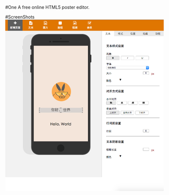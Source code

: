 #One
A free online HTML5 poster editor.

#ScreenShots
![One](https://raw.githubusercontent.com/genie88/one/d4fad7508f5f02954acb08597400b5ef1860ef17/image/docs/screenshot-1.png "A Free HTML5 poster editer")
